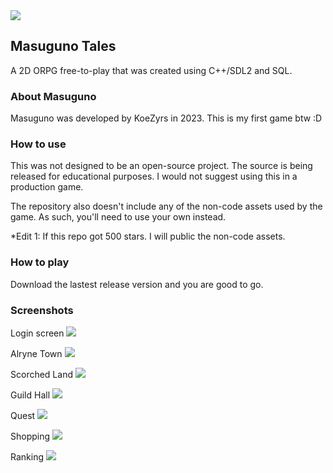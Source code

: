 <img src="https://i.imgur.com/y7Hac7L.png">

## Masuguno Tales
A 2D ORPG free-to-play that was created using C++/SDL2 and SQL.

### About Masuguno
Masuguno was developed by KoeZyrs in 2023. This is my first game btw :D

### How to use
This was not designed to be an open-source project. The source is being released for educational purposes. I would not suggest using this in a production game.

The repository also doesn't include any of the non-code assets used by the game. As such, you'll need to use your own instead.

*Edit 1: If this repo got 500 stars. I will public the non-code assets.

### How to play
Download the lastest release version and you are good to go.

### Screenshots
Login screen
<img src="https://i.imgur.com/qsBVtkw.png"> 

Alryne Town
<img src="https://i.imgur.com/8RH8dPM.png">

Scorched Land
<img src="https://i.imgur.com/U5cNUAc.png">

Guild Hall
<img src="https://i.imgur.com/QcW7p6c.png">

Quest 
<img src="https://i.imgur.com/s3b3BXV.png">

Shopping
<img src="https://i.imgur.com/fyfFoby.png">

Ranking
<img src="https://i.imgur.com/poAklXa.png">
